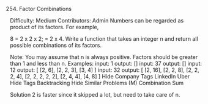 254. Factor Combinations  

Difficulty: Medium
Contributors: Admin
Numbers can be regarded as product of its factors. For example,

8 = 2 x 2 x 2;
  = 2 x 4.
Write a function that takes an integer n and return all possible combinations of its factors.

Note:
You may assume that n is always positive.
Factors should be greater than 1 and less than n.
Examples:
input: 1
output:
[]
input: 37
output:
[]
input: 12
output:
[
  [2, 6],
  [2, 2, 3],
  [3, 4]
]
input: 32
output:
[
  [2, 16],
  [2, 2, 8],
  [2, 2, 2, 4],
  [2, 2, 2, 2, 2],
  [2, 4, 4],
  [4, 8]
]
Hide Company Tags LinkedIn Uber
Hide Tags Backtracking
Hide Similar Problems (M) Combination Sum

Solution 2 is faster since it skipped a lot, but need to take care of n.
